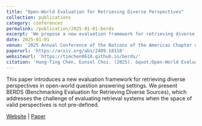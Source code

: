 ```yaml
---
title: "Open-World Evaluation for Retrieving Diverse Perspectives"
collection: publications
category: conferences
permalink: /publication/2025-01-01-berds
excerpt: 'We propose a new evaluation framework for retrieving diverse perspectives in open-world settings. We present BERDS (Benchmarking Evaluation for Retrieving Diverse Sources), which addresses the challenge of evaluating retrieval systems when the space of valid perspectives is not pre-defined.'
date: 2025-01-01
venue: '2025 Annual Conference of the Nations of the Americas Chapter of the Association for Computational Linguistics'
paperurl: 'https://arxiv.org/abs/2409.18110'
websiteurl: 'https://timchen0618.github.io/berds/'
citation: 'Hung-Ting Chen, Eunsol Choi. (2025). &quot;Open-World Evaluation for Retrieving Diverse Perspectives.&quot; <i>2025 Annual Conference of the Nations of the Americas Chapter of the Association for Computational Linguistics</i>.'
---
```


This paper introduces a new evaluation framework for retrieving diverse perspectives in open-world question answering settings. We present BERDS (Benchmarking Evaluation for Retrieving Diverse Sources), which addresses the challenge of evaluating retrieval systems when the space of valid perspectives is not pre-defined.

[Website](https://timchen0618.github.io/berds/) | [Paper](https://arxiv.org/abs/2409.18110) 